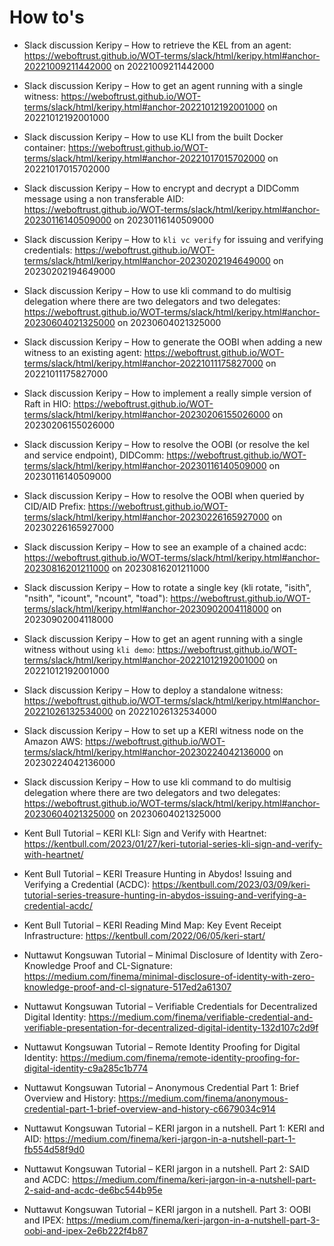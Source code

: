 # How to's

* Slack discussion Keripy – How to retrieve the KEL from an agent: https://weboftrust.github.io/WOT-terms/slack/html/keripy.html#anchor-20221009211442000 on 20221009211442000

* Slack discussion Keripy – How to get an agent running with a single witness: https://weboftrust.github.io/WOT-terms/slack/html/keripy.html#anchor-20221012192001000 on 20221012192001000

* Slack discussion Keripy – How to use KLI from the built Docker container: https://weboftrust.github.io/WOT-terms/slack/html/keripy.html#anchor-20221017015702000 on 20221017015702000

* Slack discussion Keripy – How to encrypt and decrypt a DIDComm message using a non transferable AID: https://weboftrust.github.io/WOT-terms/slack/html/keripy.html#anchor-20230116140509000 on 20230116140509000

* Slack discussion Keripy – How to `kli vc verify` for issuing and verifying credentials: https://weboftrust.github.io/WOT-terms/slack/html/keripy.html#anchor-20230202194649000 on 20230202194649000

* Slack discussion Keripy – How to use kli command to do multisig delegation where there are two delegators and two delegates: https://weboftrust.github.io/WOT-terms/slack/html/keripy.html#anchor-20230604021325000 on 20230604021325000

* Slack discussion Keripy – How to generate the OOBI when adding a new witness to an existing agent: https://weboftrust.github.io/WOT-terms/slack/html/keripy.html#anchor-20221011175827000 on 20221011175827000

* Slack discussion Keripy – How to implement a really simple version of Raft in HIO: https://weboftrust.github.io/WOT-terms/slack/html/keripy.html#anchor-20230206155026000 on 20230206155026000

* Slack discussion Keripy – How to resolve the OOBI (or resolve the kel and service endpoint), DIDComm: https://weboftrust.github.io/WOT-terms/slack/html/keripy.html#anchor-20230116140509000 on 20230116140509000

* Slack discussion Keripy – How to resolve the OOBI when queried by CID/AID Prefix: https://weboftrust.github.io/WOT-terms/slack/html/keripy.html#anchor-20230226165927000 on 20230226165927000

* Slack discussion Keripy – How to see an example of a chained acdc: https://weboftrust.github.io/WOT-terms/slack/html/keripy.html#anchor-20230816201211000 on 20230816201211000

* Slack discussion Keripy – How to rotate a single key (kli rotate, "isith", "nsith", "icount", "ncount", "toad"): https://weboftrust.github.io/WOT-terms/slack/html/keripy.html#anchor-20230902004118000 on 20230902004118000

* Slack discussion Keripy – How to get an agent running with a single witness without using `kli demo`: https://weboftrust.github.io/WOT-terms/slack/html/keripy.html#anchor-20221012192001000 on 20221012192001000

* Slack discussion Keripy – How to deploy a standalone witness: https://weboftrust.github.io/WOT-terms/slack/html/keripy.html#anchor-20221026132534000 on 20221026132534000


* Slack discussion Keripy – How to set up a KERI witness node on the Amazon AWS: https://weboftrust.github.io/WOT-terms/slack/html/keripy.html#anchor-20230224042136000 on 20230224042136000

* Slack discussion Keripy – How to use kli command to do multisig delegation where there are two delegators and two delegates: https://weboftrust.github.io/WOT-terms/slack/html/keripy.html#anchor-20230604021325000 on 20230604021325000


* Kent Bull Tutorial – KERI KLI: Sign and Verify with Heartnet: https://kentbull.com/2023/01/27/keri-tutorial-series-kli-sign-and-verify-with-heartnet/

* Kent Bull Tutorial – KERI Treasure Hunting in Abydos! Issuing and Verifying a Credential (ACDC): https://kentbull.com/2023/03/09/keri-tutorial-series-treasure-hunting-in-abydos-issuing-and-verifying-a-credential-acdc/

* Kent Bull Tutorial – KERI Reading Mind Map: Key Event Receipt Infrastructure: https://kentbull.com/2022/06/05/keri-start/

* Nuttawut Kongsuwan Tutorial – Minimal Disclosure of Identity with Zero-Knowledge Proof and CL-Signature: https://medium.com/finema/minimal-disclosure-of-identity-with-zero-knowledge-proof-and-cl-signature-517ed2a61307

* Nuttawut Kongsuwan Tutorial – Verifiable Credentials for Decentralized Digital Identity: https://medium.com/finema/verifiable-credential-and-verifiable-presentation-for-decentralized-digital-identity-132d107c2d9f

* Nuttawut Kongsuwan Tutorial – Remote Identity Proofing for Digital Identity: https://medium.com/finema/remote-identity-proofing-for-digital-identity-c9a285c1b774

* Nuttawut Kongsuwan Tutorial – Anonymous Credential Part 1: Brief Overview and History: https://medium.com/finema/anonymous-credential-part-1-brief-overview-and-history-c6679034c914

* Nuttawut Kongsuwan Tutorial – KERI jargon in a nutshell. Part 1: KERI and AID: https://medium.com/finema/keri-jargon-in-a-nutshell-part-1-fb554d58f9d0

* Nuttawut Kongsuwan Tutorial – KERI jargon in a nutshell. Part 2: SAID and ACDC: https://medium.com/finema/keri-jargon-in-a-nutshell-part-2-said-and-acdc-de6bc544b95e

* Nuttawut Kongsuwan Tutorial – KERI jargon in a nutshell. Part 3: OOBI and IPEX: https://medium.com/finema/keri-jargon-in-a-nutshell-part-3-oobi-and-ipex-2e6b222f4b87